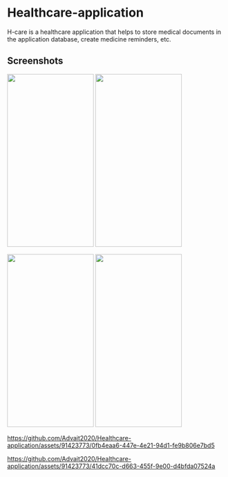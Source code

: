 # Healthcare-application

H-care is a healthcare application that helps to store medical documents in the application database, create medicine reminders, etc. 

## Screenshots 
<img src="https://github.com/Advait2020/Healthcare-application/assets/91423773/d3bacfbc-f3d0-4fea-96ea-a93718b3d9b5" width="200" height="400">  <img src="https://github.com/Advait2020/Healthcare-application/assets/91423773/b4d9c9da-a60c-43be-951b-9c571750fc36" width="200" height="400">

<img src="https://github.com/Advait2020/Healthcare-application/assets/91423773/996da429-5dae-4da5-88c6-1f7b71482cad" width="200" height="400"> <img src="https://github.com/Advait2020/Healthcare-application/assets/91423773/749c2be1-868f-4444-b649-fd22099000b4" width="200" height="400">


https://github.com/Advait2020/Healthcare-application/assets/91423773/0fb4eaa6-447e-4e21-94d1-fe9b806e7bd5



https://github.com/Advait2020/Healthcare-application/assets/91423773/41dcc70c-d663-455f-9e00-d4bfda07524a

